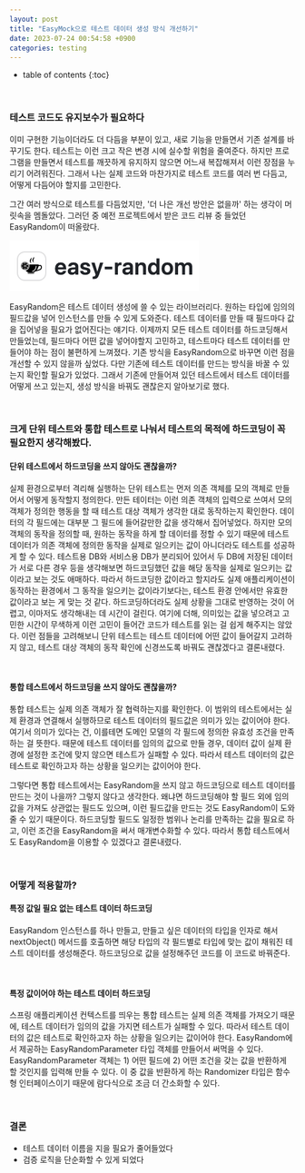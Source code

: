 ```yaml
---
layout: post
title: "EasyMock으로 테스트 데이터 생성 방식 개선하기"
date: 2023-07-24 00:54:58 +0900
categories: testing
---
```

* table of contents
{:toc}

&nbsp;

### 테스트 코드도 유지보수가 필요하다

이미 구현한 기능이더라도 더 다듬을 부분이 있고, 새로 기능을 만들면서 기존 설계를 바꾸기도 한다. 테스트는 이런 크고 작은 변경 시에 실수할 위험을 줄여준다. 하지만 프로그램을 만들면서 테스트를 깨끗하게 유지하지 않으면 어느새 복잡해져서 이런 장점을 누리기 어려워진다. 그래서 나는 실제 코드와 마찬가지로 테스트 코드를 여러 번 다듬고, 어떻게 다듬어야 할지를 고민한다.

그간 여러 방식으로 테스트를 다듬었지만, '더 나은 개선 방안은 없을까' 하는 생각이 머릿속을 멤돌았다. 그러던 중 예전 프로젝트에서 받은 코드 리뷰 중 들었던 EasyRandom이 떠올랐다.

![EasyRandom](/images/easy-random/easy-random-icon.png)


EasyRandom은 테스트 데이터 생성에 쓸 수 있는 라이브러리다. 원하는 타입에 임의의 필드값을 넣어 인스턴스를 만들 수 있게 도와준다. 테스트 데이터를 만들 때 필드마다 값을 집어넣을 필요가 없어진다는 얘기다. 이제까지 모든 테스트 데이터를 하드코딩해서 만들었는데, 필드마다 어떤 값을 넣어야할지 고민하고, 테스트마다 테스트 데이터를 만들어야 하는 점이 불편하게 느껴졌다. 기존 방식을 EasyRandom으로 바꾸면 이런 점을 개선할 수 있지 않을까 싶었다. 다만 기존에 테스트 데이터를 만드는 방식을 바꿀 수 있는지 확인할 필요가 있었다. 그래서 기존에 만들어져 있던 테스트에서 테스트 데이터를 어떻게 쓰고 있는지, 생성 방식을 바꿔도 괜찮은지 알아보기로 했다.

&nbsp;

### 크게 단위 테스트와 통합 테스트로 나눠서 테스트의 목적에 하드코딩이 꼭 필요한지 생각해봤다.

#### 단위 테스트에서 하드코딩을 쓰지 않아도 괜찮을까?

실제 환경으로부터 격리해 실행하는 단위 테스트는 먼저 의존 객체를 모의 객체로 만들어서 어떻게 동작할지 정의한다. 만든 테이터는 이런 의존 객체의 입력으로 쓰여서 모의 객체가 정의한 행동을 할 때 테스트 대상 객체가 생각한 대로 동작하는지 확인한다. 데이터의 각 필드에는 대부분 그 필드에 들어갈만한 값을 생각해서 집어넣었다. 하지만 모의 객체의 동작을 정의할 때, 원하는 동작을 하게 할 데이터를 정할 수 있기 때문에 테스트 데이터가 의존 객체에 정의한 동작을 실제로 일으키는 값이 아니더라도 테스트를 성공하게 할 수 있다. 테스트용 DB와 서비스용 DB가 분리되어 있어서 두 DB에 저장된 데이터가 서로 다른 경우 등을 생각해보면 하드코딩했던 값을 해당 동작을 실제로 일으키는 값이라고 보는 것도 애매하다. 따라서 하드코딩한 값이라고 할지라도 실제 애플리케이션이 동작하는 환경에서 그 동작을 일으키는 값이라기보다는, 테스트 환경 안에서만 유효한 값이라고 보는 게 맞는 것 같다. 하드코딩하더라도 실제 상황을 그대로 반영하는 것이 어렵고, 이마저도 생각해내는 데 시간이 걸린다. 여기에 더해, 의미있는 값을 넣으려고 고민한 시간이 무색하게 이런 고민이 들어간 코드가 테스트를 읽는 걸 쉽게 해주지는 않았다. 이런 점들을 고려해보니 단위 테스트는 테스트 데이터에 어떤 값이 들어갈지 고려하지 않고, 테스트 대상 객체의 동작 확인에 신경쓰도록 바꿔도 괜찮겠다고 결론내렸다.

&nbsp;

#### 통합 테스트에서 하드코딩을 쓰지 않아도 괜찮을까?

통합 테스트는 실제 의존 객체가 잘 협력하는지를 확인한다. 이 범위의 테스트에서는 실제 환경과 연결해서 실행하므로 테스트 데이터의 필드값은 의미가 있는 값이어야 한다. 여기서 의미가 있다는 건, 이를테면 도메인 모델의 각 필드에 정의한 유효성 조건을 만족하는 걸 뜻한다. 때문에 테스트 데이터를 임의의 값으로 만들 경우, 데이터 값이 실제 환경에 설정한 조건에 맞지 않으면 테스트가 실패할 수 있다. 따라서 테스트 데이터의 값은 테스트로 확인하고자 하는 상황을 일으키는 값이어야 한다.

그렇다면 통합 테스트에서는 EasyRandom을 쓰지 않고 하드코딩으로 테스트 데이터를 만드는 것이 나을까? 그렇지 않다고 생각한다. 왜냐면 하드코딩해야 할 필드 외에 임의값을 가져도 상관없는 필드도 있으며, 이런 필드값을 만드는 것도 EasyRandom이 도와줄 수 있기 때문이다. 하드코딩할 필드도 일정한 범위나 논리를 만족하는 값을 필요로 하고, 이런 조건을 EasyRandom을 써서 매개변수화할 수 있다. 따라서 통합 테스트에서도 EasyRandom을 이용할 수 있겠다고 결론내렸다.

&nbsp;

### 어떻게 적용할까?

#### 특정 값일 필요 없는 테스트 데이터 하드코딩

EasyRandom 인스턴스를 하나 만들고, 만들고 싶은 데이터의 타입을 인자로 해서 nextObject() 메서드를 호출하면 해당 타입의 각 필드별로 타입에 맞는 값이 채워진 테스트 데이터를 생성해준다. 하드코딩으로 값을 설정해주던 코드를 이 코드로 바꿔준다.

&nbsp;

#### 특정 값이어야 하는 테스트 데이터 하드코딩

스프링 애플리케이션 컨텍스트를 띄우는 통합 테스트는 실제 의존 객체를 가져오기 때문에, 테스트 데이터가 임의의 값을 가지면 테스트가 실패할 수 있다. 따라서 테스트 데이터의 값은 테스트로 확인하고자 하는 상황을 일으키는 값이어야 한다.
EasyRandom에서 제공하는 EasyRandomParameter 타입 객체를 만들어서 써먹을 수 있다. EasyRandomParameter 객체는 1) 어떤 필드에 2) 어떤 조건을 갖는 값을 반환하게 할 것인지를 입력해 만들 수 있다. 이 중 값을 반환하게 하는 Randomizer<T> 타입은 함수형 인터페이스이기 때문에 람다식으로 조금 더 간소화할 수 있다.

&nbsp;

### 결론

- 테스트 데이터 이름을 지을 필요가 줄어들었다
- 검증 로직을 단순화할 수 있게 되었다
